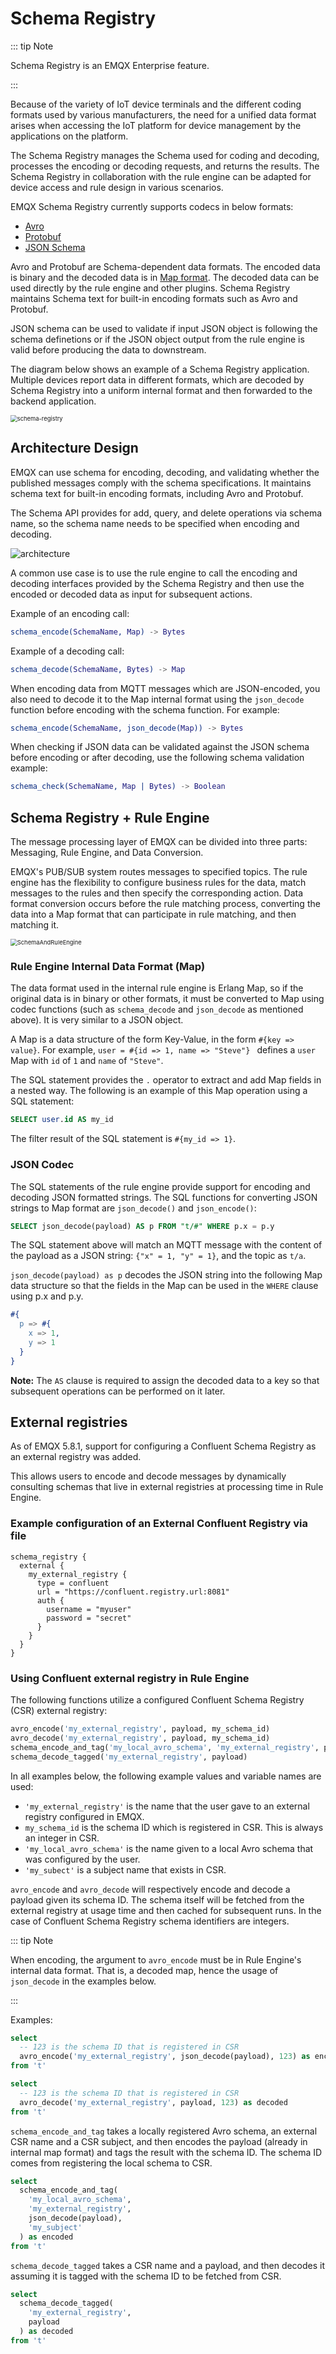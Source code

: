 # Schema Registry

::: tip Note

Schema Registry is an EMQX Enterprise feature.

:::

Because of the variety of IoT device terminals and the different coding formats used by various manufacturers, the need for a unified data format arises when accessing the IoT platform for device management by the applications on the platform.

The Schema Registry manages the Schema used for coding and decoding, processes the encoding or decoding requests, and returns the results. The Schema Registry in collaboration with the rule engine can be adapted for device access and rule design in
various scenarios.

EMQX Schema Registry currently supports codecs in below formats:

- [Avro](https://avro.apache.org)
- [Protobuf](https://developers.google.com/protocol-buffers/)
- [JSON Schema](https://json-schema.org/)

Avro and Protobuf are Schema-dependent data formats. The encoded data is binary and the decoded data is in [Map format](#rule-engine-internal-data-format-map). The decoded data can be used directly by the rule engine and other plugins. Schema Registry maintains Schema text for built-in encoding formats such as Avro and Protobuf.

JSON schema can be used to validate if input JSON object is following the schema definetions or if the JSON object output from the rule engine is valid before producing the data to downstream.

The diagram below shows an example of a Schema Registry application. Multiple devices report data in different formats, which are decoded by Schema Registry into a uniform internal format and then forwarded to the backend application.

<img src="./assets/schema-registry.png" alt="schema-registry" style="zoom:67%;" />

## Architecture Design

EMQX can use schema for encoding, decoding, and validating whether the published messages comply with the schema specifications. It maintains schema text for built-in encoding formats, including Avro and Protobuf.

The Schema API provides for add, query, and delete operations via schema name, so the schema name needs to be specified when encoding and decoding.

![architecture](./assets/schema_registry/schema_registry1.svg)

A common use case is to use the rule engine to call the encoding and decoding interfaces provided by the Schema Registry and then use the encoded or decoded data as input for subsequent actions.

Example of an encoding call:

```erlang
schema_encode(SchemaName, Map) -> Bytes
```

Example of a decoding call:

```erlang
schema_decode(SchemaName, Bytes) -> Map
```

When encoding data from MQTT messages which are JSON-encoded, you also need to decode it to the Map internal format using the `json_decode` function before encoding with the schema function.  For example:

```erlang
schema_encode(SchemaName, json_decode(Map)) -> Bytes
```

When checking if JSON data can be validated against the JSON schema before encoding or after decoding, use the following schema validation example:

```erlang
schema_check(SchemaName, Map | Bytes) -> Boolean
```

## Schema Registry + Rule Engine

The message processing layer of EMQX can be divided into three parts: Messaging, Rule Engine, and Data Conversion.

EMQX's PUB/SUB system routes messages to specified topics. The rule engine has the flexibility to configure business rules for the data, match messages to the rules and then specify the corresponding action. Data format conversion occurs before the rule matching process, converting the data into a Map format that can participate in rule matching, and then matching it.

<img src="./assets/SchemaAndRuleEngine.png" alt="SchemaAndRuleEngine" style="zoom:67%;" />


### Rule Engine Internal Data Format (Map)

The data format used in the internal rule engine is Erlang Map, so if the original data is in binary or other formats, it must be converted to Map using codec functions (such as `schema_decode` and `json_decode` as mentioned above).  It is very similar to a JSON object.

A Map is a data structure of the form Key-Value, in the form `#{key => value}`. For example, `user = #{id => 1, name => "Steve"} ` defines a `user` Map with `id` of `1` and `name` of `"Steve"`.

The SQL statement provides the `.` operator to extract and add Map fields in a nested way. The following is an example of this Map operation using a SQL statement:

```sql
SELECT user.id AS my_id
```

The filter result of the SQL statement is `#{my_id => 1}`.

### JSON Codec

The SQL statements of the rule engine provide support for encoding and decoding JSON formatted strings. The SQL functions for converting JSON strings to Map format are `json_decode()` and `json_encode()`:

```sql
SELECT json_decode(payload) AS p FROM "t/#" WHERE p.x = p.y
```

The SQL statement above will match an MQTT message with the content of the payload as a JSON string: `{"x" = 1, "y" = 1}`, and the topic as `t/a`.

`json_decode(payload) as p` decodes the JSON string into the following Map data structure so that the fields in the Map can be used in the `WHERE` clause using p.x and p.y.

```erlang
#{
  p => #{
    x => 1,
    y => 1
  }
}
```

**Note:** The `AS` clause is required to assign the decoded data to a key so that subsequent operations can be performed on it later.


## External registries

As of EMQX 5.8.1, support for configuring a Confluent Schema Registry as an external registry was added.

This allows users to encode and decode messages by dynamically consulting schemas that live in external registries at processing time in Rule Engine.

### Example configuration of an External Confluent Registry via file


```hcl
schema_registry {
  external {
    my_external_registry {
      type = confluent
      url = "https://confluent.registry.url:8081"
      auth {
        username = "myuser"
        password = "secret"
      }
    }
  }
}
```

### Using Confluent external registry in Rule Engine

The following functions utilize a configured Confluent Schema Registry (CSR) external registry:

```sql
avro_encode('my_external_registry', payload, my_schema_id)
avro_decode('my_external_registry', payload, my_schema_id)
schema_encode_and_tag('my_local_avro_schema', 'my_external_registry', payload, 'my_subject')
schema_decode_tagged('my_external_registry', payload)
```

In all examples below, the following example values and variable names are used:

- `'my_external_registry'` is the name that the user gave to an external registry configured in EMQX.
- `my_schema_id` is the schema ID which is registered in CSR.  This is always an integer in CSR.
- `'my_local_avro_schema'` is the name given to a local Avro schema that was configured by the user.
- `'my_subect'` is a subject name that exists in CSR.

`avro_encode` and `avro_decode` will respectively encode and decode a payload given its schema ID.  The schema itself will be fetched from the external registry at usage time and then cached for subsequent runs.  In the case of Confluent Schema Registry schema identifiers are integers.

::: tip Note

When encoding, the argument to `avro_encode` must be in Rule Engine's internal data format.  That is, a decoded map, hence the usage of `json_decode` in the examples below.

:::

Examples:

```sql
select
  -- 123 is the schema ID that is registered in CSR
  avro_encode('my_external_registry', json_decode(payload), 123) as encoded
from 't'
```

```sql
select
  -- 123 is the schema ID that is registered in CSR
  avro_decode('my_external_registry', payload, 123) as decoded
from 't'
```

`schema_encode_and_tag` takes a locally registered Avro schema, an external CSR name and a CSR subject, and then encodes the payload (already in internal map format) and tags the result with the schema ID.  The schema ID comes from registering the local schema to CSR.

```sql
select
  schema_encode_and_tag(
    'my_local_avro_schema',
    'my_external_registry',
    json_decode(payload),
    'my_subject'
  ) as encoded
from 't'
```

`schema_decode_tagged` takes a CSR name and a payload, and then decodes it assuming it is tagged with the schema ID to be fetched from CSR.

```sql
select
  schema_decode_tagged(
    'my_external_registry',
    payload
  ) as decoded
from 't'
```
